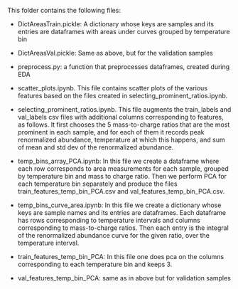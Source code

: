 This folder contains the following files:
- DictAreasTrain.pickle: A dictionary whose keys are samples and its entries are dataframes with areas under curves grouped by temperature bin

- DictAreasVal.pickle: Same as above, but for the validation samples

- preprocess.py: a function that preprocesses dataframes, created during EDA

- scatter_plots.ipynb. This file contains scatter plots of the various features based on the files created in selecting_prominent_ratios.ipynb.

- selecting_prominent_ratios.ipynb. This file augments the train_labels and val_labels csv files with additional columns corresponding to features, as follows. It first chooses the 5 mass-to-charge ratios that are the most prominent in each sample, and for each of them it records peak renormalized abundance, temperature at which this happens, and sum of mean and std dev of the renormalized abundance.

- temp_bins_array_PCA.ipynb: In this file we create a dataframe where each row corresponds to area measurements for each sample, grouped by temperature bin and mass to charge ratio. Then we perform PCA for each temperature bin separately and produce the files train_features_temp_bin_PCA.csv and val_features_temp_bin_PCA.csv.

- temp_bins_curve_area.ipynb: In this file we create a dictionary whose keys are sample names and its entries are dataframes. Each dataframe has rows corresponding to temperature intervals and columns corresponding to mass-to-charge ratios. Then each entry is the integral of the renormalized abundance curve for the given ratio, over the temperature interval.

- train_features_temp_bin_PCA: In this file one does pca on the columns corresponding to each temperature bin and keeps 3.

- val_features_temp_bin_PCA: same as in above but for validation samples


